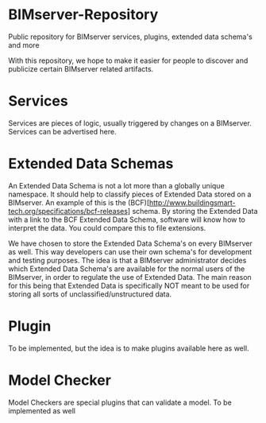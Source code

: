 BIMserver-Repository
====================

Public repository for BIMserver services, plugins, extended data schema's and more

With this repository, we hope to make it easier for people to discover and publicize certain BIMserver related artifacts.

# Services

Services are pieces of logic, usually triggered by changes on a BIMserver. Services can be advertised here.

# Extended Data Schemas

An Extended Data Schema is not a lot more than a globally unique namespace. It should help to classify pieces of Extended Data stored on a BIMserver. An example of this is the (BCF)[http://www.buildingsmart-tech.org/specifications/bcf-releases] schema. By storing the Extended Data with a link to the BCF Extended Data Schema, software will know how to interpret the data. You could compare this to file extensions.

We have chosen to store the Extended Data Schema's on every BIMserver as well. This way developers can use their own schema's for development and testing purposes. The idea is that a BIMserver administrator decides which Extended Data Schema's are available for the normal users of the BIMserver, in order to regulate the use of Extended Data. The main reason for this being that Extended Data is specifically NOT meant to be used for storing all sorts of unclassified/unstructured data.

# Plugin

To be implemented, but the idea is to make plugins available here as well.

# Model Checker

Model Checkers are special plugins that can validate a model. To be implemented as well
